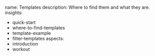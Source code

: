 name: Templates
description: Where to find them and what they are.
insights:
  - quick-start
  - where-to-find-templates
  - template-example
  - filter-templates
aspects:
  - introduction
  - workout

